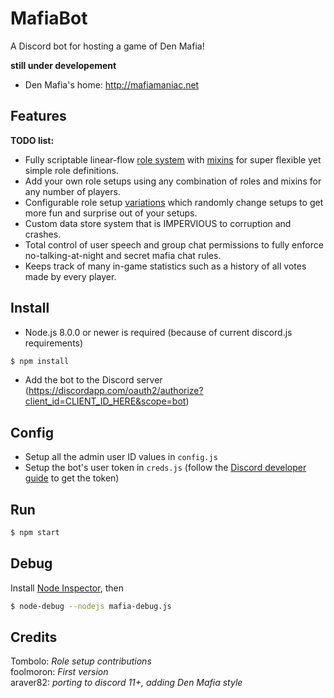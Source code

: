# MafiaBot

A Discord bot for hosting a game of Den Mafia!

**still under developement**  

* Den Mafia's home: http://mafiamaniac.net

## Features

**TODO list:**
* Fully scriptable linear-flow [role system](mafia.js#L1401-L1429) with [mixins](roles/mods) for super flexible yet simple role definitions.
* Add your own role setups using any combination of roles and mixins for any number of players.
* Configurable role setup [variations](roles/variations/index.js) which randomly change setups to get more fun and surprise out of your setups.
* Custom data store system that is IMPERVIOUS to corruption and crashes.
* Total control of user speech and group chat permissions to fully enforce no-talking-at-night and secret mafia chat rules.
* Keeps track of many in-game statistics such as a history of all votes made by every player.

## Install

* Node.js 8.0.0 or newer is required (because of current discord.js requirements)

```sh
$ npm install
```
* Add the bot to the Discord server (https://discordapp.com/oauth2/authorize?client_id=CLIENT_ID_HERE&scope=bot)

## Config
* Setup all the admin user ID values in `config.js`  
* Setup the bot's user token in `creds.js` (follow the [Discord developer guide](https://discordapp.com/developers/docs/intro) to get the token)

## Run

```sh
$ npm start
```

## Debug

Install [Node Inspector](https://github.com/node-inspector/node-inspector), then

```sh
$ node-debug --nodejs mafia-debug.js
```

## Credits
Tombolo: *Role setup contributions*  
foolmoron: *First version*  
araver82: *porting to discord 11+, adding Den Mafia style*
